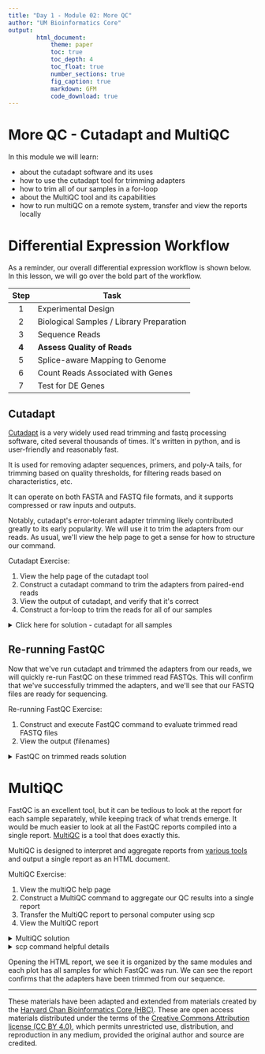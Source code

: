 ```yaml
---
title: "Day 1 - Module 02: More QC"
author: "UM Bioinformatics Core"
output:
        html_document:
            theme: paper
            toc: true
            toc_depth: 4
            toc_float: true
            number_sections: true
            fig_caption: true
            markdown: GFM
            code_download: true
---
```


# More QC - Cutadapt and MultiQC

In this module we will learn:

* about the cutadapt software and its uses
* how to use the cutadapt tool for trimming adapters
* how to trim all of our samples in a for-loop
* about the MultiQC tool and its capabilities
* how to run multiQC on a remote system, transfer and view the reports locally

# Differential Expression Workflow

As a reminder, our overall differential expression workflow is shown below. In this lesson, we will go over the bold part of the workflow.

| Step | Task |
| :--: | ---- |
| 1 | Experimental Design |
| 2 | Biological Samples / Library Preparation |
| 3 | Sequence Reads |
| **4** | **Assess Quality of Reads** |
| 5 | Splice-aware Mapping to Genome |
| 6 | Count Reads Associated with Genes |
| 7 | Test for DE Genes |

## Cutadapt

[Cutadapt](https://cutadapt.readthedocs.io/en/stable/) is a very widely used read trimming and fastq processing software, cited several thousands of times. It's written in python, and is user-friendly and reasonably fast.

It is used for removing adapter sequences, primers, and poly-A tails, for trimming based on quality thresholds, for filtering reads based on characteristics, etc.

It can operate on both FASTA and FASTQ file formats, and it supports compressed or raw inputs and outputs.

Notably, cutadapt's error-tolerant adapter trimming likely contributed greatly to its early popularity. We will use it to trim the adapters from our reads. As usual, we'll view the help page to get a sense for how to structure our command.

Cutadapt Exercise:

1. View the help page of the cutadapt tool
2. Construct a cutadapt command to trim the adapters from paired-end reads
3. View the output of cutadapt, and verify that it's correct
4. Construct a for-loop to trim the reads for all of our samples

<details>
<summary>Click here for solution - cutadapt for all samples</summary>

```
SAMPLE=sample_01
cutadapt -a AGATCGGAAGAG -A AGATCGGAAGAG -o out_trimmed/${SAMPLE}_R1.trimmed.fastq.gz -p out_trimmed/${SAMPLE}_R2.trimmed.fastq.gz reads/${SAMPLE}_R1.fastq.gz
reads/${SAMPLE}_R2.fastq.gz

SAMPLE=sample_02
cutadapt -a AGATCGGAAGAG -A AGATCGGAAGAG -o out_trimmed/${SAMPLE}_R1.trimmed.fastq.gz -p out_trimmed/${SAMPLE}_R2.trimmed.fastq.gz reads/${SAMPLE}_R1.fastq.gz
reads/${SAMPLE}_R2.fastq.gz

SAMPLE=sample_03
cutadapt -a AGATCGGAAGAG -A AGATCGGAAGAG -o out_trimmed/${SAMPLE}_R1.trimmed.fastq.gz -p out_trimmed/${SAMPLE}_R2.trimmed.fastq.gz reads/${SAMPLE}_R1.fastq.gz
reads/${SAMPLE}_R2.fastq.gz

SAMPLE=sample_04
cutadapt -a AGATCGGAAGAG -A AGATCGGAAGAG -o out_trimmed/${SAMPLE}_R1.trimmed.fastq.gz -p out_trimmed/${SAMPLE}_R2.trimmed.fastq.gz reads/${SAMPLE}_R1.fastq.gz
reads/${SAMPLE}_R2.fastq.gz
```

</details>

## Re-running FastQC

Now that we've run cutadapt and trimmed the adapters from our reads, we will quickly re-run FastQC on these trimmed read FASTQs. This will confirm that we've successfully trimmed the adapters, and we'll see that our FASTQ files are ready for sequencing.

Re-running FastQC Exercise:

1. Construct and execute FastQC command to evaluate trimmed read FASTQ files
2. View the output (filenames)


<details>
<summary>FastQC on trimmed reads solution</summary>

```
fastqc -o out_fastqc_trimmed out_trimmed/*.fastq.gz
```

</details>

# MultiQC

FastQC is an excellent tool, but it can be tedious to look at the report for each sample separately, while keeping track of what trends emerge. It would be much easier to look at all the FastQC reports compiled into a single report. [MultiQC](https://multiqc.info/) is a tool that does exactly this.

MultiQC is designed to interpret and aggregate reports from [various tools](https://multiqc.info/#supported-tools) and output a single report as an HTML document.

MultiQC Exercise:

1. View the multiQC help page
2. Construct a MultiQC command to aggregate our QC results into a single report
3. Transfer the MultiQC report to personal computer using scp
4. View the MultiQC report

<details>
<summary>MultiQC solution</summary>

```
multiqc --outdir out_multiqc out_fastqc_trimmed/
```

</details>


<details>
<summary>scp command helpful details</summary>

Make sure you're running scp on your **local** computer, requesting a file from the **remote** computer we were just using.

scp command format, with the address for AWS remote

```
# Usage: scp source destination
scp <username>@50.17.210.255:~/example_data/out_multiqc/multiqc_report.html ~/rsd-workshop/
```

</details>

Opening the HTML report, we see it is organized by the same modules and each plot has all samples for which FastQC was run. We can see the report confirms that the adapters have been trimmed from our sequence.

---

These materials have been adapted and extended from materials created by the [Harvard Chan Bioinformatics Core (HBC)](http://bioinformatics.sph.harvard.edu/). These are open access materials distributed under the terms of the [Creative Commons Attribution license (CC BY 4.0)](http://creativecommons.org/licenses/by/4.0/), which permits unrestricted use, distribution, and reproduction in any medium, provided the original author and source are credited.
